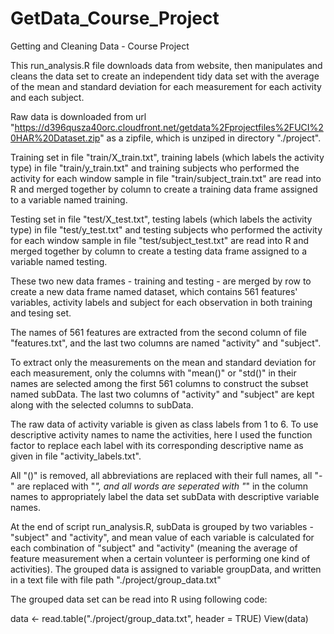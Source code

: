 # GetData_Course_Project
Getting and Cleaning Data - Course Project

This run_analysis.R file downloads data from website, then manipulates and cleans the data set to create an independent tidy data set with the average of the mean and standard deviation for each measurement for each activity and each subject.

Raw data is downloaded from url "https://d396qusza40orc.cloudfront.net/getdata%2Fprojectfiles%2FUCI%20HAR%20Dataset.zip" as a zipfile, which is unziped in directory "./project".

Training set in file "train/X_train.txt", training labels (which labels the activity type) in file "train/y_train.txt" and training subjects who performed the activity for each window sample in file "train/subject_train.txt" are read into R and merged together by column to create a training data frame assigned to a variable named training.

Testing set in file "test/X_test.txt", testing labels (which labels the activity type) in file "test/y_test.txt" and testing subjects who performed the activity for each window sample in file "test/subject_test.txt" are read into R and merged together by column to create a testing data frame assigned to a variable named testing.

These two new data frames - training and testing - are merged by row to create a new data frame named dataset, which contains 561 features' variables, activity labels and subject for each observation in both training and tesing set.

The names of 561 features are extracted from the second column of file "features.txt", and the last two columns are named "activity" and "subject".

To extract only the measurements on the mean and standard deviation for each measurement, only the columns with "mean()" or "std()" in their names are selected among the first 561 columns to construct the subset named subData. The last two columns of "activity" and "subject" are kept along with the selected columns to subData.

The raw data of activity variable is given as class labels from 1 to 6. To use descriptive activity names to name the activities, here I used the function factor to replace each label with its corresponding descriptive name as given in file "activity_labels.txt".

All "()" is removed, all abbreviations are replaced with their full names, all "-" are replaced with "_", and all words are seperated with "_" in the column names to appropriately label the data set subData with descriptive variable names.

At the end of script run_analysis.R, subData is grouped by two variables - "subject" and "activity", and mean value of each variable is calculated for each combination of "subject" and "activity" (meaning the average of feature measurement when a certain volunteer is performing one kind of activities). The grouped data is assigned to variable groupData, and written in a text file with file path "./project/group_data.txt"

The grouped data set can be read into R using following code:

data <- read.table("./project/group_data.txt", header = TRUE) 
View(data)
